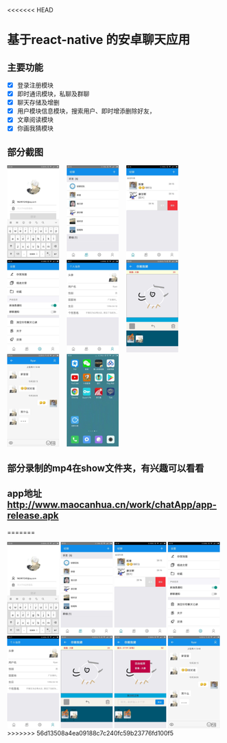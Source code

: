 <<<<<<< HEAD
# 基于react-native 的安卓聊天应用

## 主要功能
- [x]   登录注册模块
- [x]   即时通讯模块，私聊及群聊
- [x]   聊天存储及增删
- [x]   用户模块信息模块，搜索用户、即时增添删除好友，
- [x]   文章阅读模块
- [x]   你画我猜模块

## 部分截图

<div>
    <img src="./show/1.png" alt="" width="24%" />　
    <img src="./show/2.png" alt="" width="24%" />　
    <img src="./show/3.png" alt="" width="24%" />　
    <img src="./show/4.png" alt="" width="24%" />　
    <img src="./show/5.png" alt="" width="24%" />　
    <img src="./show/6.png" alt="" width="24%" />　
    <img src="./show/8.png" alt="" width="24%" />　
    <img src="./show/login_chat.gif" alt="" width="24%" />　
    <img src="./show/article.gif" alt="" width="24%" />　
</div>

## 部分录制的mp4在show文件夹，有兴趣可以看看


## app地址 http://www.maocanhua.cn/work/chatApp/app-release.apk
=======
<div>
    <img src="./show/1.png" alt="" width="24%" />
    <img src="./show/2.png" alt="" width="24%" />
    <img src="./show/3.png" alt="" width="24%" />
    <img src="./show/4.png" alt="" width="24%" />
    <img src="./show/5.png" alt="" width="24%" />
    <img src="./show/6.png" alt="" width="24%" />
    <img src="./show/7.png" alt="" width="24%" />
    <img src="./show/8.png" alt="" width="24%" />
</div>
>>>>>>> 56d13508a4ea09188c7c240fc59b23776fd100f5
